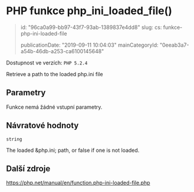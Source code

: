 PHP funkce php_ini_loaded_file()
================================

> id: "96ca0a99-bb97-43f7-93ab-1389837e4dd8"
> slug:
> 	cs: funkce-php-ini-loaded-file
> 
> publicationDate: "2019-09-11 10:04:03"
> mainCategoryId: "0eeab3a7-a54b-46db-a253-ca6100145648"

Dostupnost ve verzích: `PHP 5.2.4`

Retrieve a path to the loaded php.ini file


Parametry
--------------

Funkce nemá žádné vstupní parametry.

Návratové hodnoty
----------------

`string`

The loaded &php.ini; path, or false if one is not loaded.

Další zdroje
------------

https://php.net/manual/en/function.php-ini-loaded-file.php
